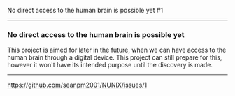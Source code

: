 No direct access to the human brain is possible yet #1 

***

### No direct access to the human brain is possible yet

This project is aimed for later in the future, when we can have access to the human brain through a digital device. This project can still prepare for this, however it won't have its intended purpose until the discovery is made.

***

https://github.com/seanpm2001/NUNIX/issues/1
